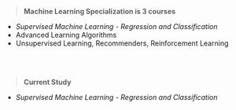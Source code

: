 > __Machine Learning Specialization is 3 courses__
>

 - _Supervised Machine Learning - Regression and Classification_
 - Advanced Learning Algorithms
 - Unsupervised Learning, Recommenders, Reinforcement Learning

<br>
<br>

> __Current Study__
  - _Supervised Machine Learning - Regression and Classification_
